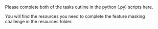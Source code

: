 Please complete both of the tasks outline in the python (.py) scripts here.

You will find the resources you need to complete the feature masking challenge in the resources folder. 